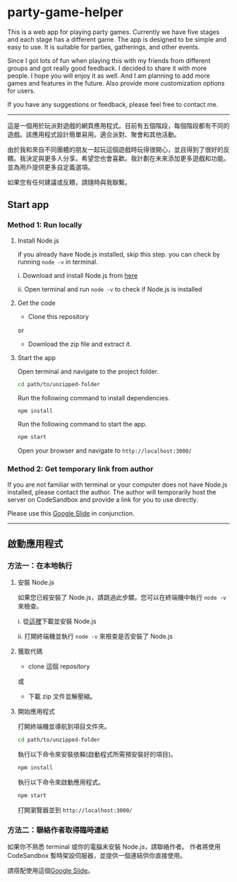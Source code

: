 # party-game-helper

This is a web app for playing party games. Currently we have five stages and each stage has a different game. The app is designed to be simple and easy to use. It is suitable for parties, gatherings, and other events.

Since I got lots of fun when playing this with my friends from different groups and got really good feedback. I decided to share it with more people. I hope you will enjoy it as well. And I am planning to add more games and features in the future. Also provide more customization options for users.

If you have any suggestions or feedback, please feel free to contact me.

---

這是一個用於玩派對遊戲的網頁應用程式。目前有五個階段，每個階段都有不同的遊戲。該應用程式設計簡單易用。適合派對、聚會和其他活動。

由於我和來自不同團體的朋友一起玩這個遊戲時玩得很開心，並且得到了很好的反饋。我決定與更多人分享。希望您也會喜歡。我計劃在未來添加更多遊戲和功能。並為用戶提供更多自定義選項。

如果您有任何建議或反饋，請隨時與我聯繫。


## Start app

### Method 1: Run locally

1. Install Node.js

    if you already have Node.js installed, skip this step. you can check by running `node -v` in terminal.
    
    i. Download and install Node.js from [here](https://nodejs.org/en/download/)

    ii. Open terminal and run `node -v` to check if Node.js is installed

2. Get the code

    - Clone this repository

    or

    - Download the zip file and extract it.

3. Start the app

    Open terminal and navigate to the project folder.
    ``` bash
    cd path/to/unzipped-folder
    ```
    Run the following command to install dependencies.
    ``` bash
    npm install
    ```
    Run the following command to start the app.
    ``` bash
    npm start
    ```
    Open your browser and navigate to `http://localhost:3000/`

### Method 2: Get temporary link from author

If you are not familiar with terminal or your computer does not have Node.js installed, please contact the author.
The author will temporarily host the server on CodeSandbox and provide a link for you to use directly.

Please use this [Google Slide](https://docs.google.com/presentation/d/1UkJkKT5To5sDjlzpEYtGAS5nG3vmYIOPt1gjE5MusS4/edit?usp=sharing) in conjunction.

---

## 啟動應用程式

### 方法一：在本地執行

1. 安裝 Node.js

    如果您已經安裝了 Node.js，請跳過此步驟。您可以在終端機中執行 `node -v` 來檢查。

    i. 從[這裡](https://nodejs.org/en/download/)下載並安裝 Node.js

    ii. 打開終端機並執行 `node -v` 來檢查是否安裝了 Node.js

2. 獲取代碼

    - clone 這個 repository

    或

    - 下載 zip 文件並解壓縮。

3. 開始應用程式

    打開終端機並導航到項目文件夾。
    ``` bash
    cd path/to/unzipped-folder
    ```
    執行以下命令來安裝依賴(啟動程式所需預安裝好的項目)。
    ``` bash
    npm install
    ```
    執行以下命令來啟動應用程式。
    ``` bash
    npm start
    ```
    打開瀏覽器並到 `http://localhost:3000/`


### 方法二：聯絡作者取得臨時連結

如果你不熟悉 terminal 或你的電腦未安裝 Node.js，請聯絡作者。
作者將使用 CodeSandbox 暫時架設伺服器，並提供一個連結供你直接使用。

請搭配使用這個[Google Slide](https://docs.google.com/presentation/d/1UkJkKT5To5sDjlzpEYtGAS5nG3vmYIOPt1gjE5MusS4/edit?usp=sharing)。